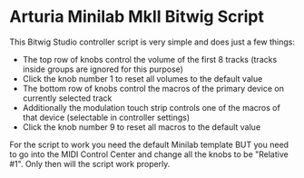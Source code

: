 Arturia Minilab MkII Bitwig Script
==================================

This Bitwig Studio controller script is very simple and does just a few things:
- The top row of knobs control the volume of the first 8 tracks
  (tracks inside groups are ignored for this purpose)
- Click the knob number 1 to reset all volumes to the default value
- The bottom row of knobs control the macros of the primary device on currently
  selected track
- Additionally the modulation touch strip controls one of the macros of that
  device (selectable in controller settings)
- Click the knob number 9 to reset all macros to the default value

For the script to work you need the default Minilab template BUT you need to
go into the MIDI Control Center and change all the knobs to be "Relative #1".
Only then will the script work properly.
